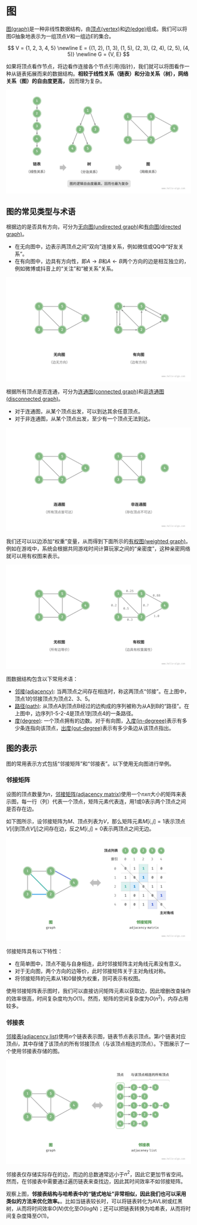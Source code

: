 # 图

<u>图(graph)</u>是一种非线性数据结构，由<u>顶点(vertex)</u>和<u>边(edge)</u>组成。我们可以将图$G$抽象地表示为一组顶点$V$和一组边$E$的集合。

$$
V = {1, 2, 3, 4, 5} \newline
E = {(1, 2), (1, 3), (1, 5), (2, 3), (2, 4), (2, 5), (4, 5)} \newline
G = {V, E}
$$

如果将顶点看作节点，将边看作连接各个节点引用(指针)，我们就可以将图看作一种从链表拓展而来的数据结构。**相较于线性关系（链表）和分治关系（树），网络关系（图）的自由度更高，** 因而理为复杂。

![链表、树、图之间的关系](./images/linkedlist_tree_graph.png)

## 图的常见类型与术语

根据边的是否具有方向，可分为<u>无向图(undirected graph)</u>和<u>有向图(directed graph)</u>。

* 在无向图中，边表示两顶点之间“双向”连接关系，例如微信或QQ中“好友关系”。
* 在有向图中，边具有方向性，即$A→B$和$A←B$两个方向的边是相互独立的，例如微博或抖音上的“关注”和“被关系”关系。

![有向图和无向图](./images/directed_graph.png)

根据所有顶点是否连通，可分为<u>连通图(connected graph)</u>和<u>非连通图(disconnected graph)</u>。

* 对于连通图，从某个顶点出发，可以到达其余任意顶点。
* 对于非连通图，从某个顶点出发，至少有一个顶点无法到达。

![连通图与非连通图](./images/connected_graph.png)

我们还可以以边添加“权重”变量，从而得到下面所示的<u>有权图(weighted graph)</u>。例如在游戏中，系统会根据共同游戏时间计算玩家之间的“亲密度”，这种亲密网络就可以用有权图来表示。

![有权图与无权图](./images/weighted_graph.png)

图数据结构包含以下常用术语：
* <u>邻接(adjacency)</u>: 当两顶点之间存在相连时，称这两顶点“邻接”。在上图中，顶点1的邻接顶点为顶点2、3、5。
* <u>路径(path)</u>: 从顶点A到顶点B经过的边构成的序列被称为从A到B的“路径”。在上图中，边序列1-5-2-4是顶点1到顶点4的一条路径。
* <u>度(degree)</u>: 一个顶点拥有的边数。对于有向图，<u>入度(in-degreee)</u>表示有多少条连指向该顶点，<u>出度(out-degree)</u>表示有多少条边从该顶点指出。

## 图的表示
图的常用表示方式包括“邻接矩阵”和“邻接表”。以下使用无向图进行举例。

### 邻接矩阵
设图的顶点数量为$n$，<u>邻接矩阵(adjacency matrix)</u>使用一个$n x n$大小的矩阵来表示图，每一行（列）代表一个顶点，矩阵元素代表连，用$1$或$0$表示两个顶点之间是否存在边。

如下图所示，设邻接矩阵为$M$、顶点列表为$V$，那么矩阵元素$M[i,j] = 1$表示顶点$V[i]$到顶点$V[j]$之间存在边，反之$M[i,j] = 0$表示两顶点之间无边。

![图的邻接矩阵表示](./images/adjacency_matrix.png)

邻接矩阵具有以下特性：
* 在简单图中，顶点不能与自身相连，此时邻接矩阵主对角线元素没有意义。
* 对于无向图，两个方向的边等价，此时邻接矩阵关于主对角线对称。
* 将邻接矩阵的元素从$1$和$0$替换为权重，则可表示有权图。

使用邻接矩阵表示图时，我们可以直接访问矩阵元素以获取边，因此增删改查操作的效率很高，时间复杂度均为$O(1)$。然而，矩阵的空间复杂度为$O(n^2)$，内存占用较多。

### 邻接表
<u>邻接表(adjacency list)</u>使用$n$个链表表示图，链表节点表示顶点。第$i$个链表对应顶点$i$，其中存储了该顶点的所有邻接顶点（与该顶点相连的顶点）。下图展示了一个使用邻接表存储的图。

![图的邻接表表示](./images/adjacency_list.png)

邻接表仅存储实际存在的边，而边的总数通常远小于$n^2$，因此它更加节省空间。然而，在邻接表中需要通过遍历链表来查找边，因此其时间效率不如邻接矩阵。

观察上图，**邻接表结构与哈希表中的“链式地址”非常相似，因此我们也可以采用类似的方法来优化效率。**。比如当链表较长时，可以将链表转化为AVL树或红黑树，从而将时间效率$O(N)$优化至$O(log{}{N})$；还可以把链表转换为哈希表，从而将时间复杂度降至$O(1)$。

